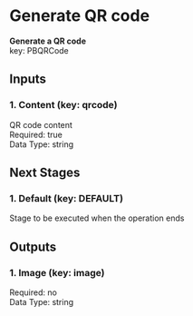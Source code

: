 # Generate QR code  
  
**Generate a QR code**  
key: PBQRCode  
## Inputs  
### 1. Content (key: qrcode)  
QR code content  
Required: true  
Data Type: string   
## Next Stages  
### 1. Default (key: DEFAULT)  
Stage to be executed when the operation ends  
## Outputs  
### 1. Image (key: image)  
  
Required: no  
Data Type: string 
